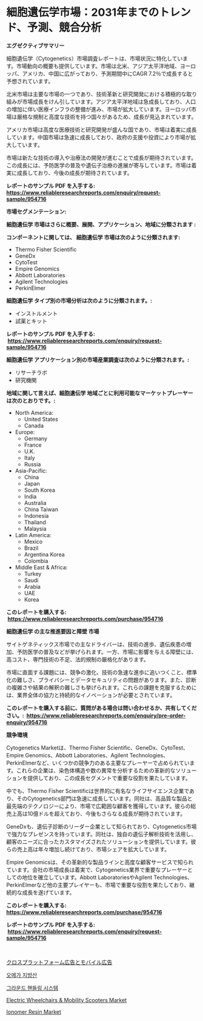 <p><h1>細胞遺伝学市場：2031年までのトレンド、予測、競合分析</h1></p><p><strong>エグゼクティブサマリー</strong></p>
<p><p>細胞遺伝学（Cytogenetics）市場調査レポートは、市場状況に特化しています。市場動向の概要も提供しています。市場は北米、アジア太平洋地域、ヨーロッパ、アメリカ、中国に広がっており、予測期間中にCAGR 7.2％で成長すると予想されています。</p><p>北米市場は主要な市場の一つであり、技術革新と研究開発における積極的な取り組みが市場成長をけん引しています。アジア太平洋地域は急成長しており、人口の増加に伴い医療インフラの整備が進み、市場が拡大しています。ヨーロッパ市場は厳格な規制と高度な技術を持つ国々があるため、成長が見込まれています。</p><p>アメリカ市場は高度な医療技術と研究開発が盛んな国であり、市場は着実に成長しています。中国市場は急速に成長しており、政府の支援や投資により市場が拡大しています。</p><p>市場は新たな技術の導入や治療法の開発が進むことで成長が期待されています。この成長には、予防医学の普及や遺伝子治療の進展が寄与しています。市場は着実に成長しており、今後の成長が期待されています。</p></p>
<p><strong>レポートのサンプル PDF を入手する: <a href="https://www.reliableresearchreports.com/enquiry/request-sample/954716">https://www.reliableresearchreports.com/enquiry/request-sample/954716</a></strong></p>
<p><strong>市場セグメンテーション:</strong></p>
<p><strong> 細胞遺伝学 市場はさらに概要、展開、アプリケーション、地域に分類されます :</strong></p>
<p><strong>コンポーネントに関しては、 細胞遺伝学 市場は次のように分類されます: &nbsp;</strong></p>
<p><ul><li>Thermo Fisher Scientific</li><li>GeneDx</li><li>CytoTest</li><li>Empire Genomics</li><li>Abbott Laboratories</li><li>Agilent Technologies</li><li>PerkinElmer</li></ul></p>
<p><strong> 細胞遺伝学 タイプ別の市場分析は次のように分類されます。:</strong></p>
<p><ul><li>インストルメント</li><li>試薬とキット</li></ul></p>
<p><strong>レポートのサンプル PDF を入手する: &nbsp;<a href="https://www.reliableresearchreports.com/enquiry/request-sample/954716">https://www.reliableresearchreports.com/enquiry/request-sample/954716</a></strong></p>
<p><strong> 細胞遺伝学 アプリケーション別の市場産業調査は次のように分類されます。:</strong></p>
<p><ul><li>リサーチラボ</li><li>研究機関</li></ul></p>
<p><strong>地域に関して言えば、細胞遺伝学 地域ごとに利用可能なマーケットプレーヤーは次のとおりです。:</strong></p>
<p><ul>
    <li>
        North America:
        <ul>
            <li>United States</li>
            <li>Canada</li>
        </ul>
    </li>
    <li>
        Europe:
        <ul>
            <li>Germany</li>
            <li>France</li>
            <li>U.K.</li>
            <li>Italy</li>
            <li>Russia</li>
        </ul>
    </li>
    <li>
        Asia-Pacific:
        <ul>
            <li>China</li>
            <li>Japan</li>
            <li>South Korea</li>
            <li>India</li>
            <li>Australia</li>
            <li>China Taiwan</li>
            <li>Indonesia</li>
            <li>Thailand</li>
            <li>Malaysia</li>
        </ul>
    </li>
    <li>
        Latin America:
        <ul>
            <li>Mexico</li>
            <li>Brazil</li>
            <li>Argentina Korea</li>
            <li>Colombia</li>
        </ul>
    </li>
    <li>
        Middle East & Africa:
        <ul>
            <li>Turkey</li>
            <li>Saudi</li>
            <li>Arabia</li>
            <li>UAE</li>
            <li>Korea</li>
        </ul>
    </li>
    </ul></p>
<p><strong>このレポートを購入する: &nbsp;<a href="https://www.reliableresearchreports.com/purchase/954716">https://www.reliableresearchreports.com/purchase/954716</a></strong></p>
<p><strong>細胞遺伝学 の主な推進要因と障壁 市場</strong></p>
<p><p>サイトゲネティックス市場での主なドライバーは、技術の進歩、遺伝疾患の増加、予防医学の普及などが挙げられます。一方、市場に影響を与える障壁には、高コスト、専門技術の不足、法的規制の厳格化があります。</p><p>市場に直面する課題には、競争の激化、技術の急速な進歩に追いつくこと、標準化の難しさ、プライバシーとデータセキュリティの問題があります。また、診断の複雑さや結果の解釈の難しさも挙げられます。これらの課題を克服するためには、業界全体の協力と持続的なイノベーションが必要とされています。</p></p>
<p><strong>このレポートを購入する前に、質問がある場合は問い合わせるか、共有してください。:&nbsp; <a href="https://www.reliableresearchreports.com/enquiry/pre-order-enquiry/954716">https://www.reliableresearchreports.com/enquiry/pre-order-enquiry/954716</a></strong></p>
<p><strong>競争環境</strong></p>
<p><p>Cytogenetics Marketは、Thermo Fisher Scientific、GeneDx、CytoTest、Empire Genomics、Abbott Laboratories、Agilent Technologies、PerkinElmerなど、いくつかの競争力のある主要なプレーヤーで占められています。これらの企業は、染色体構造や数の異常を分析するための革新的なソリューションを提供しており、この成長セグメントで重要な役割を果たしています。</p><p>中でも、Thermo Fisher Scientificは世界的に有名なライフサイエンス企業であり、そのCytogenetics部門は急速に成長しています。同社は、高品質な製品と最先端のテクノロジーにより、市場で広範囲な顧客を獲得しています。彼らの総売上高は10億ドルを超えており、今後もさらなる成長が期待されています。</p><p>GeneDxも、遺伝子診断のリーダー企業として知られており、Cytogenetics市場で強力なプレゼンスを持っています。同社は、独自の遺伝子解析技術を活用し、顧客のニーズに合ったカスタマイズされたソリューションを提供しています。彼らの売上高は年々増加し続けており、市場シェアを拡大しています。</p><p>Empire Genomicsは、その革新的な製品ラインと高度な顧客サービスで知られています。会社の市場成長は着実で、Cytogenetics業界で重要なプレーヤーとしての地位を確立しています。Abbott LaboratoriesやAgilent Technologies、PerkinElmerなど他の主要プレイヤーも、市場で重要な役割を果たしており、継続的な成長を遂げています。</p></p>
<p><strong>このレポートを購入する: &nbsp; <a href="https://www.reliableresearchreports.com/purchase/954716">https://www.reliableresearchreports.com/purchase/954716</a></strong></p>
<p><strong>レポートのサンプル PDF を入手する: &nbsp;<a href="https://www.reliableresearchreports.com/enquiry/request-sample/954716">https://www.reliableresearchreports.com/enquiry/request-sample/954716</a></strong><strong></strong></p>
<p>&nbsp;</p>
<p><p><a href="https://github.com/oqoeusbvpadwjs08/Market-Research-Report-List-1/blob/main/6071345185275.md">クロスプラットフォーム広告とモバイル広告</a></p><p><a href="https://medium.com/@jeromertyau89966/%EC%98%A4%EB%A9%94%EA%B0%80-%EC%A7%80%EB%B0%A9%EC%82%B0-%EC%8B%9C%EC%9E%A5-%EA%B2%BD%EC%9F%81-%EB%B6%84%EC%84%9D-%EC%8B%9C%EC%9E%A5-%EB%8F%99%ED%96%A5-%EB%B0%8F-2031%EB%85%84%EA%B9%8C%EC%A7%80%EC%9D%98-%EC%98%88%EC%B8%A1-5b382dd54add">오메가 지방산</a></p><p><a href="https://github.com/sougarounis/Market-Research-Report-List-2/blob/main/3827207185214.md">그라운드 핸들링 시스템</a></p><p><a href="https://funky-papaya-cf4.notion.site/Decoding-the-Electric-Wheelchairs-Mobility-Scooters-Market-A-Deep-Dive-into-the-Latest-Market-Tre-a8c8641945ee43a584066a18f463f97b">Electric Wheelchairs & Mobility Scooters Market</a></p><p><a href="https://view.publitas.com/reportprime-1/ionomer-resin-market-size-2024-2031-global-industrial-analysis-key-geographical-regions-market-share-top-key-players-product-types-and-forecast-research-report-vp3o9blz8ml6/">Ionomer Resin Market</a></p></p>